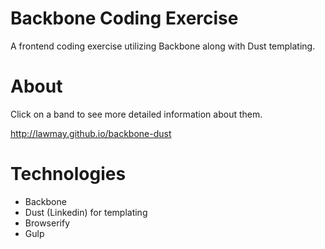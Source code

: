 # Backbone Coding Exercise
A frontend coding exercise utilizing Backbone along with Dust templating.

# About
Click on a band to see more detailed information about them.

http://lawmay.github.io/backbone-dust

# Technologies
* Backbone
* Dust (Linkedin) for templating
* Browserify
* Gulp
